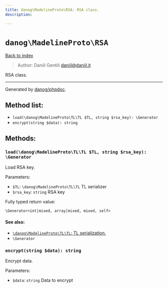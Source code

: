 ```yaml
---
title: danog\MadelineProto\RSA: RSA class.
description: 

---
```

# `danog\MadelineProto\RSA`
[Back to index](../../index.md)

> Author: Daniil Gentili <daniil@daniil.it>  
  

RSA class.  




---
Generated by [danog/phpdoc](https://phpdoc.daniil.it).  
## Method list:
* `load(\danog\MadelineProto\TL\TL $TL, string $rsa_key): \Generator`
* `encrypt(string $data): string`

## Methods:
### `load(\danog\MadelineProto\TL\TL $TL, string $rsa_key): \Generator`

Load RSA key.


Parameters:
* `$TL`: `\danog\MadelineProto\TL\TL` TL serializer  
* `$rsa_key`: `string` RSA key  


Fully typed return value:
```
\Generator<int|mixed, array|mixed, mixed, self>
```
#### See also: 
* [`\danog\MadelineProto\TL\TL`: TL serialization.](./TL/TL.md)
* `\Generator`




### `encrypt(string $data): string`

Encrypt data.


Parameters:
* `$data`: `string` Data to encrypt  



